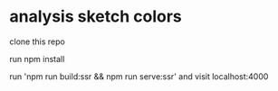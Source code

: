 # analysis sketch colors

clone this repo

run npm install

run 'npm run build:ssr && npm run serve:ssr' and visit localhost:4000